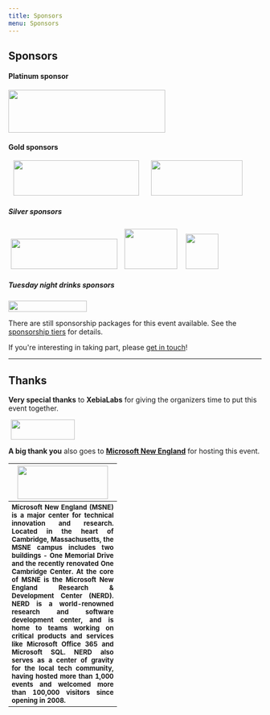 ```yaml
---
title: Sponsors
menu: Sponsors
---
```


## Sponsors

#### Platinum sponsor

<img src="http://dynamicinfradays.org/events/2016-boston/img/deis-logo.png" width="312" height="85" style="margin: 0;">

#### Gold sponsors

<img src="http://dynamicinfradays.org/events/2016-boston/img/sysdig-logo.png" width="250" height="70" style="margin: 0 10px 0 10px;">

<img src="http://dynamicinfradays.org/events/2016-boston/img/vmturbo-logo.png" width="182" height="70" style="margin: 0 10px 0 10px;">

##### Silver sponsors

<img src="http://dynamicinfradays.org/events/2016-boston/img/clusterhq-logo.png" width="212" height="60" style="margin: 3px 5px 3px 5px;">

<img src="http://dynamicinfradays.org/events/2016-boston/img/mysql-logo.png" width="105" height="80" style="margin: 3px 5px 3px 5px;">

<img src="http://dynamicinfradays.org/events/2016-boston/img/cumulus-logo.png" width="65" height="70" style="margin: 3px 5px 3px 8px;">

##### Tuesday night drinks sponsors

<img src="http://dynamicinfradays.org/events/2016-boston/img/gooddoglabs-logo.png" width="156" height="22" style="margin: 0;">

There are still sponsorship packages for this event available. See the [sponsorship tiers](/2016-boston-sponsorship) for details.

If you're interesting in taking part, please [get in touch](mailto:2016-boston-sponsorship@dynamicinfradays.org)!

----

## <a name="thanks"></a>Thanks

**Very special thanks** to **XebiaLabs** for giving the organizers time to put this event together.

<img src="http://dynamicinfradays.org/events/2016-boston/img/xebialabs-logo.png" width="127" height="40" style="margin: 0 5px 0 5px;">

**A big thank you** also goes to **[Microsoft New England](http://microsoftnewengland.com/about)** for hosting this event.
<table style="border:none;vertical-align:middle;">
    <tr><th style="width:200px;text-align:center">
      <img src="http://microsoftnewengland.com/eventmanager/img/MSFT_logo_rgb_C-Gray_D.png" width="180" height="66" style="margin-left:auto;margin-right:auto;display:inline-block;">
    </th></tr>
    <tr><th style="font-size:small;text-align:justify">
      <span>Microsoft New England (MSNE) is a major center for technical innovation and research. Located in the heart of Cambridge, Massachusetts, the MSNE campus includes two buildings - One Memorial Drive and the recently renovated One Cambridge Center. At the core of MSNE is the Microsoft New England Research &amp; Development Center (NERD). NERD is a world-renowned research and software development center, and is home to teams working on critical products and services like Microsoft Office 365 and Microsoft SQL. NERD also serves as a center of gravity for the local tech community, having hosted more than 1,000 events and welcomed more than 100,000 visitors since opening in 2008.</span>
    </th></tr>
</table>
